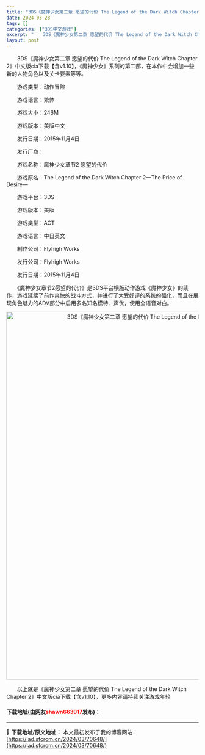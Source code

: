 ```yaml
---
title: "3DS《魔神少女第二章 愿望的代价 The Legend of the Dark Witch Chapter 2》中文版cia下载【含v1.10】"
date: 2024-03-28
tags: []
categories: ["3DS中文游戏"]
excerpt: "　　3DS《魔神少女第二章 愿望的代价 The Legend of the Dark Witch Chapter 2》中文版cia下载【含v1.10】，《魔神少女》系列的第二部，在本作中会增加一些新的人物角色以及关卡要素等等。 　　游戏类型：动作冒险 　　游戏语言：繁体 　　游戏大小：246M 　　&hellip;"
layout: post
---
```


 <p>　　3DS《魔神少女第二章 愿望的代价 The Legend of the Dark Witch Chapter 2》中文版cia下载【含v1.10】，《魔神少女》系列的第二部，在本作中会增加一些新的人物角色以及关卡要素等等。</p> <p>　　游戏类型：动作冒险</p> <p>　　游戏语言：繁体</p> <p>　　游戏大小：246M</p> <p>　　游戏版本：美版中文</p> <p>　　发行日期：2015年11月4日</p> <p>　　发行厂商：</p> <p>　　游戏名称：魔神少女章节2 愿望的代价</p> <p>　　游戏原名：The Legend of the Dark Witch Chapter 2&mdash;The Price of Desire&mdash;</p> <p>　　游戏平台：3DS</p> <p>　　游戏版本：美版</p> <p>　　游戏类型：ACT</p> <p>　　游戏语言：中日英文</p> <p>　　制作公司：Flyhigh Works</p> <p>　　发行公司：Flyhigh Works</p> <p>　　发行日期：2015年11月4日</p> <p>　　《魔神少女章节2愿望的代价》是3DS平台横版动作游戏《魔神少女》的续作，游戏延续了前作爽快的战斗方式，并进行了大受好评的系统的强化，而且在展现角色魅力的ADV部分中启用多名知名模特、声优，使用全语音对白。</p> <p align="center"><img align="" border="0" src="https://lad.sfcrom.cn/wp-content/uploads/2024/03/20240328_66054a5a16b7a.jpg" width="964" alt="3DS《魔神少女第二章 愿望的代价 The Legend of the Dark Witch Chapter 2》中文版cia下载【含v1.10】" /></p> <p>　　以上就是《魔神少女第二章 愿望的代价 The Legend of the Dark Witch Chapter 2》中文版cia下载【含v1.10】，更多内容请持续关注游戏年轮</p> <p><h4>下载地址(由网友<font color="red">shawn663917</font>发布)：</h4></p> 

---
📖 **下载地址/原文地址：** 本文最初发布于我的博客网站：[https://lad.sfcrom.cn/2024/03/70648/](https://lad.sfcrom.cn/2024/03/70648/)
